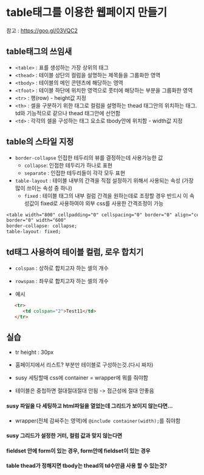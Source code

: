 # table태그를 이용한 웹페이지 만들기

참고 : <https://goo.gl/03VQC2>

## table태그의 쓰임새
- `<table>` : 표를 생성하는 가장 상위의 태그
- `<thead>` : 테이블 상단의 컬럼을 설명하는 제목들을 그룹화한 영역
- `<tbody>` : 테이블의 메인 콘텐츠에 해당하는 영역
- `<tfoot>` : 테이블 하단에 위치한 영역으로 풋터에 해당하는 부분을 그룹화한 영역
- `<tr>` : 행(row) - height값 지정
- `<th>` : 셀을 구분하기 위한 태그로 컬럼을 설명하는 thead 태그안의 위치하는 태그. td와 기능적으로 같으나 thead 태그안에 선언함
- `<td>` : 각각의 셀을 구성하는 태그 요소로 tbody안에 위치함 -  width값 지정

## table의 스타일 지정
- `border-collapse` 인접한 테두리의 뷰를 결정하는데 사용가능한 값 
    - `collapse`: 인접한 테두리가 하나로 표현
    - `separate` : 인접한 테두리들이 각각 모두 표현
- `table-layout` : 테이블 내부의 간격을 직접 설정하기 위해서 사용되는 속성 (가장 많이 쓰이는 속성 중 하나)
    - `fixed` : 테이블 태그의 내부 컬럼 간격을 원하는데로 조정할 경우 반드시 이 속성값이 fixed로 사용하여야 외부 css를 사용한 간격조정이 가능
```css
<table width="800" cellpadding="0" cellspacing="0" border="0" align="center">
border="0" width="600"
border-collapse: collapse;
table-layout: fixed;
```

## td태그 사용하여 테이블 컬럼, 로우 합치기
- `colspan` : 상하로 합치고자 하는 셀의 개수
- `rowspan` : 좌우로 합치고자 하는 셀의 개수

- 예시 
```html
   <tr>
      <td colspan="2">Test11</td>
   </tr>
```

## 실습

- tr height : 30px



- 홈페이지에서 리스트? 부분만 테이블로 구성하는것.(다시 짜자)
- susy 세팅할때 css에 container = wrapper에 뭐를 줘야함
- 테이블은 중첩하면 절대절대절대 안됨 -> 접근성에 절대 안좋음





#### susy 파일을 다 세팅하고 html파일을 열었는데 그리드가 보이지 않는다면...
- wrapper(전체 감싸주는 영역)에 `@include container(width);`를 줘야함
#### susy 그리드가 설정한 거터, 컬럼 값과 맞지 않는다면

#### fieldset 안에 form이 있는 경우, form안에 fieldset이 있는 경우

#### table thead가 정해지면 tbody는 thead의 td수만큼 사용 할 수 있는것?